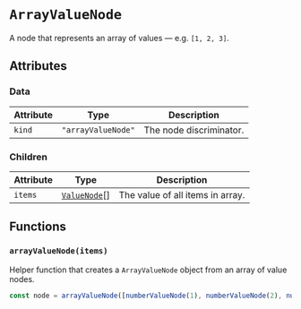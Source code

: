# `ArrayValueNode`

A node that represents an array of values — e.g. `[1, 2, 3]`.

## Attributes

### Data

| Attribute | Type               | Description             |
| --------- | ------------------ | ----------------------- |
| `kind`    | `"arrayValueNode"` | The node discriminator. |

### Children

| Attribute | Type                         | Description                      |
| --------- | ---------------------------- | -------------------------------- |
| `items`   | [`ValueNode`](./README.md)[] | The value of all items in array. |

## Functions

### `arrayValueNode(items)`

Helper function that creates a `ArrayValueNode` object from an array of value nodes.

```ts
const node = arrayValueNode([numberValueNode(1), numberValueNode(2), numberValueNode(3)]);
```
